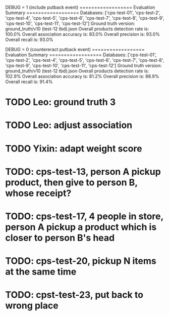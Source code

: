 DEBUG = 1 (include putback event)
================== Evaluation Summary ==================
Databases:  ['cps-test-01', 'cps-test-2', 'cps-test-4', 'cps-test-5', 'cps-test-6', 'cps-test-7', 'cps-test-8', 'cps-test-9', 'cps-test-10', 'cps-test-11', 'cps-test-12']
Ground truth version:  ground_truth/v10 (test-12 tbd).json
Overall products detection rate is: 100.0%
Overall association accuracy is: 83.0%
Overall precision is: 93.0%
Overall recall is: 93.0%

DEBUG = 0 (countereract putback event)
================== Evaluation Summary ==================
Databases:  ['cps-test-01', 'cps-test-2', 'cps-test-4', 'cps-test-5', 'cps-test-6', 'cps-test-7', 'cps-test-8', 'cps-test-9', 'cps-test-10', 'cps-test-11', 'cps-test-12']
Ground truth version:  ground_truth/v10 (test-12 tbd).json
Overall products detection rate is: 102.9%
Overall association accuracy is: 81.2%
Overall precision is: 88.9%
Overall recall is: 91.4%

# TODO Leo: ground truth 3
# TODO Leo: adjust association
# TODO Yixin: adapt weight score


# TODO: cps-test-13, person A pickup product, then give to person B, whose receipt?
# TODO: cps-test-17, 4 people in store, person A pickup a product which is closer to person B's head
# TODO: cps-test-20, pickup N items at the same time
# TODO: cpst-test-23, put back to wrong place